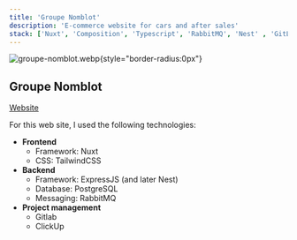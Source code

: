 ```yaml
---
title: 'Groupe Nomblot'
description: 'E-commerce website for cars and after sales'
stack: ['Nuxt', 'Composition', 'Typescript', 'RabbitMQ', 'Nest' , 'GitLab', 'ClickUp', 'Cypress']
---
```


![groupe-nomblot.webp](/projects/groupe-nomblot.webp){style="border-radius:0px"}

## Groupe Nomblot

[Website](https://www.groupe-nomblot.com)

For this web site, I used the following technologies:
- **Frontend**
  - Framework: Nuxt
  - CSS: TailwindCSS
- **Backend**
  - Framework: ExpressJS (and later Nest)
  - Database: PostgreSQL
  - Messaging: RabbitMQ
- **Project management**
  - Gitlab
  - ClickUp